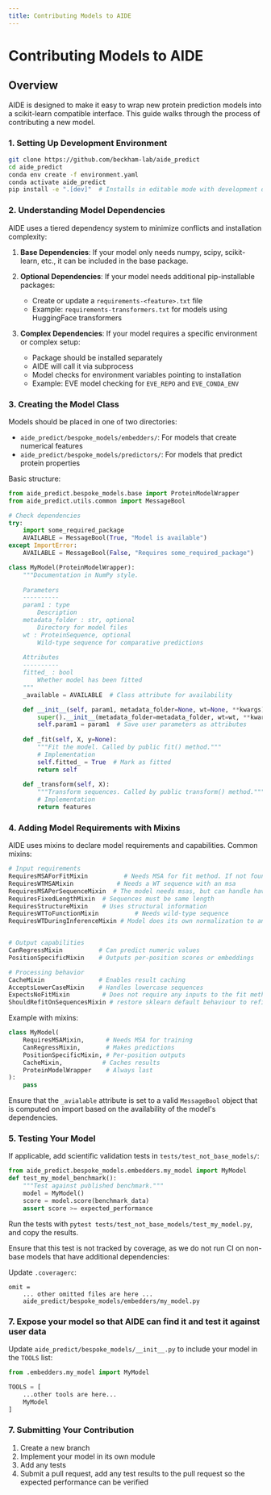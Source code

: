 ```yaml
---
title: Contributing Models to AIDE
---
```


# Contributing Models to AIDE

## Overview

AIDE is designed to make it easy to wrap new protein prediction models into a scikit-learn compatible interface. This guide walks through the process of contributing a new model.

### 1. Setting Up Development Environment

```bash
git clone https://github.com/beckham-lab/aide_predict
cd aide_predict
conda env create -f environment.yaml
conda activate aide_predict
pip install -e ".[dev]"  # Installs in editable mode with development dependencies
```

### 2. Understanding Model Dependencies

AIDE uses a tiered dependency system to minimize conflicts and installation complexity:

1. **Base Dependencies**: If your model only needs numpy, scipy, scikit-learn, etc., it can be included in the base package.

2. **Optional Dependencies**: If your model needs additional pip-installable packages:
   - Create or update a `requirements-<feature>.txt` file
   - Example: `requirements-transformers.txt` for models using HuggingFace transformers

3. **Complex Dependencies**: If your model requires a specific environment or complex setup:
   - Package should be installed separately
   - AIDE will call it via subprocess
   - Model checks for environment variables pointing to installation
   - Example: EVE model checking for `EVE_REPO` and `EVE_CONDA_ENV`

### 3. Creating the Model Class

Models should be placed in one of two directories:
- `aide_predict/bespoke_models/embedders/`: For models that create numerical features
- `aide_predict/bespoke_models/predictors/`: For models that predict protein properties

Basic structure:

```python
from aide_predict.bespoke_models.base import ProteinModelWrapper
from aide_predict.utils.common import MessageBool

# Check dependencies
try:
    import some_required_package
    AVAILABLE = MessageBool(True, "Model is available")
except ImportError:
    AVAILABLE = MessageBool(False, "Requires some_required_package")

class MyModel(ProteinModelWrapper):
    """Documentation in NumPy style.
    
    Parameters
    ----------
    param1 : type
        Description
    metadata_folder : str, optional
        Directory for model files
    wt : ProteinSequence, optional
        Wild-type sequence for comparative predictions
        
    Attributes
    ----------
    fitted_ : bool
        Whether model has been fitted
    """
    _available = AVAILABLE  # Class attribute for availability

    def __init__(self, param1, metadata_folder=None, wt=None, **kwargs):
        super().__init__(metadata_folder=metadata_folder, wt=wt, **kwargs)
        self.param1 = param1  # Save user parameters as attributes
        
    def _fit(self, X, y=None):
        """Fit the model. Called by public fit() method."""
        # Implementation
        self.fitted_ = True  # Mark as fitted
        return self
        
    def _transform(self, X):
        """Transform sequences. Called by public transform() method."""
        # Implementation
        return features
```

### 4. Adding Model Requirements with Mixins

AIDE uses mixins to declare model requirements and capabilities. Common mixins:

```python
# Input requirements
RequiresMSAForFitMixin          # Needs MSA for fit method. If not found, will attempt to fall back to WT sequence msa
RequiresWTMSAMixin            # Needs a WT sequence with an msa
RequiresMSAPerSequenceMixin  # The model needs msas, but can handle having different MSAs for each input. If inputs do not have MSAs, will attempt fall back to WT sequence msa
RequiresFixedLengthMixin  # Sequences must be same length
RequiresStructureMixin    # Uses structural information
RequiresWTToFunctionMixin          # Needs wild-type sequence
RequiresWTDuringInferenceMixin # Model does its own normalization to any WT internally. If not inheritted, aide will automatically normalize outputs to any WT sequence provided


# Output capabilities  
CanRegressMixin          # Can predict numeric values
PositionSpecificMixin    # Outputs per-position scores or embeddings

# Processing behavior
CacheMixin               # Enables result caching
AcceptsLowerCaseMixin    # Handles lowercase sequences
ExpectsNoFitMixin         # Does not require any inputs to the fit method
ShouldRefitOnSequencesMixin # restore sklearn default behaviour to refit when fit is called or params are set. Be default, models do not refit.

```

Example with mixins:

```python
class MyModel(
    RequiresMSAMixin,      # Needs MSA for training
    CanRegressMixin,       # Makes predictions
    PositionSpecificMixin, # Per-position outputs
    CacheMixin,           # Caches results
    ProteinModelWrapper    # Always last
):
    pass
```

Ensure that the `_avialable` attribute is set to a valid `MessageBool` object that is computed on import based on the availability of the model's dependencies.

### 5. Testing Your Model

If applicable, add scientific validation tests in `tests/test_not_base_models/`:
```python
from aide_predict.bespoke_models.embedders.my_model import MyModel
def test_my_model_benchmark():
    """Test against published benchmark."""
    model = MyModel()
    score = model.score(benchmark_data)
    assert score >= expected_performance
```

Run the tests with `pytest tests/test_not_base_models/test_my_model.py`, and copy the results.

Ensure that this test is not tracked by coverage, as we do not run CI on non-base models that have additional dependencies:

Update `.coveragerc`:
```
omit = 
    ... other omitted files are here ...
    aide_predict/bespoke_models/embedders/my_model.py
```

### 7. Expose your model so that AIDE can find it and test it against user data

Update `aide_predict/bespoke_models/__init__.py` to include your model in the `TOOLS` list:

```python
from .embedders.my_model import MyModel

TOOLS = [
    ...other tools are here...
    MyModel
]
```

### 7. Submitting Your Contribution

1. Create a new branch
2. Implement your model in its own module
3. Add any tests
4. Submit a pull request, add any test results to the pull request so the expected performance can be verified

